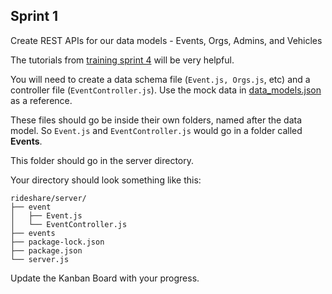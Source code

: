## Sprint 1

Create REST APIs for our data models - Events, Orgs, Admins, and Vehicles  

The tutorials from [training sprint 4](https://github.com/TeamSublois/TSE-Training/tree/master/sprint-4) will be very helpful.

You will need to create a data schema file (`Event.js, Orgs.js`, etc) and a controller file (`EventController.js`). Use the mock data in [data_models.json](../data_models.json) as a reference.

These files should go be inside their own folders, named after the data model. So `Event.js` and `EventController.js` would go in a folder called **Events**.  

This folder should go in the server directory.  

Your directory should look something like this:  
```
rideshare/server/
├── event
│   ├── Event.js
│   └── EventController.js
├── events
├── package-lock.json
├── package.json
└── server.js
```

Update the Kanban Board with your progress.
